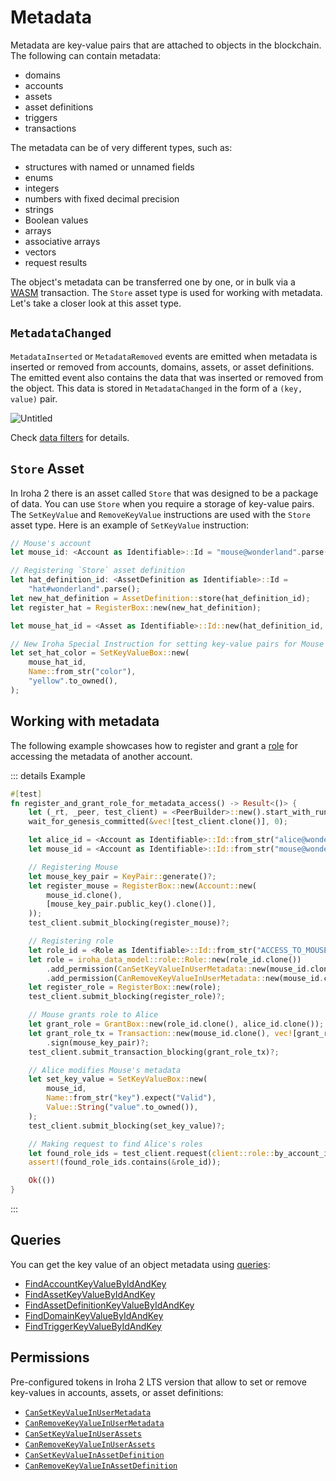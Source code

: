 # Metadata

Metadata are key-value pairs that are attached to objects in the
blockchain. The following can contain metadata:

- domains
- accounts
- assets
- asset definitions
- triggers
- transactions

The metadata can be of very different types, such as:

- structures with named or unnamed fields
- enums
- integers
- numbers with fixed decimal precision
- strings
- Boolean values
- arrays
- associative arrays
- vectors
- request results

The object's metadata can be transferred one by one, or in bulk via a
[WASM](../blockchain/wasm.md) transaction. The `Store` asset type is used
for working with metadata. Let's take a closer look at this asset type.

## `MetadataChanged`

`MetadataInserted` or `MetadataRemoved` events are emitted when metadata is
inserted or removed from accounts, domains, assets, or asset definitions.
The emitted event also contains the data that was inserted or removed from
the object. This data is stored in `MetadataChanged` in the form of a
`(key, value)` pair.

![Untitled](/img/metadata-changed.png)

Check [data filters](./filters.md#data-filters) for details.

## `Store` Asset

In Iroha 2 there is an asset called `Store` that was designed to be a
package of data. You can use `Store` when you require a storage of
key-value pairs. The `SetKeyValue` and `RemoveKeyValue` instructions are
used with the `Store` asset type. Here is an example of `SetKeyValue`
instruction:

```rust
// Mouse's account
let mouse_id: <Account as Identifiable>::Id = "mouse@wonderland".parse();

// Registering `Store` asset definition
let hat_definition_id: <AssetDefinition as Identifiable>::Id =
    "hat#wonderland".parse();
let new_hat_definition = AssetDefinition::store(hat_definition_id);
let register_hat = RegisterBox::new(new_hat_definition);

let mouse_hat_id = <Asset as Identifiable>::Id::new(hat_definition_id, mouse_id);

// New Iroha Special Instruction for setting key-value pairs for Mouse's hats:
let set_hat_color = SetKeyValueBox::new(
    mouse_hat_id,
    Name::from_str("color"),
    "yellow".to_owned(),
);
```

## Working with metadata

The following example showcases how to register and grant a
[role](../blockchain/permissions.md#permission-groups-roles) for accessing
the metadata of another account.

::: details Example

```rust
#[test]
fn register_and_grant_role_for_metadata_access() -> Result<()> {
    let (_rt, _peer, test_client) = <PeerBuilder>::new().start_with_runtime();
    wait_for_genesis_committed(&vec![test_client.clone()], 0);

    let alice_id = <Account as Identifiable>::Id::from_str("alice@wonderland")?;
    let mouse_id = <Account as Identifiable>::Id::from_str("mouse@wonderland")?;

    // Registering Mouse
    let mouse_key_pair = KeyPair::generate()?;
    let register_mouse = RegisterBox::new(Account::new(
        mouse_id.clone(),
        [mouse_key_pair.public_key().clone()],
    ));
    test_client.submit_blocking(register_mouse)?;

    // Registering role
    let role_id = <Role as Identifiable>::Id::from_str("ACCESS_TO_MOUSE_METADATA")?;
    let role = iroha_data_model::role::Role::new(role_id.clone())
        .add_permission(CanSetKeyValueInUserMetadata::new(mouse_id.clone()))
        .add_permission(CanRemoveKeyValueInUserMetadata::new(mouse_id.clone()));
    let register_role = RegisterBox::new(role);
    test_client.submit_blocking(register_role)?;

    // Mouse grants role to Alice
    let grant_role = GrantBox::new(role_id.clone(), alice_id.clone());
    let grant_role_tx = Transaction::new(mouse_id.clone(), vec![grant_role.into()].into(), 100_000)
        .sign(mouse_key_pair)?;
    test_client.submit_transaction_blocking(grant_role_tx)?;

    // Alice modifies Mouse's metadata
    let set_key_value = SetKeyValueBox::new(
        mouse_id,
        Name::from_str("key").expect("Valid"),
        Value::String("value".to_owned()),
    );
    test_client.submit_blocking(set_key_value)?;

    // Making request to find Alice's roles
    let found_role_ids = test_client.request(client::role::by_account_id(alice_id))?;
    assert!(found_role_ids.contains(&role_id));

    Ok(())
}
```

:::

## Queries

You can get the key value of an object metadata using
[queries](../blockchain/queries.md):

- [FindAccountKeyValueByIdAndKey](../blockchain/queries.md#findaccountkeyvaluebyidandkey)
- [FindAssetKeyValueByIdAndKey](../blockchain/queries.md#findassetkeyvaluebyidandkey)
- [FindAssetDefinitionKeyValueByIdAndKey](../blockchain/queries.md#findassetdefinitionkeyvaluebyidandkey)
- [FindDomainKeyValueByIdAndKey](../blockchain/queries.md#finddomainkeyvaluebyidandkey)
- [FindTriggerKeyValueByIdAndKey](../blockchain/queries.md#findtriggerkeyvaluebyidandkey)

## Permissions

Pre-configured tokens in Iroha 2 LTS version that allow to set or remove
key-values in accounts, assets, or asset definitions:

- [`CanSetKeyValueInUserMetadata`](../blockchain/permissions.md#cansetkeyvalueinusermetadata)
- [`CanRemoveKeyValueInUserMetadata`](../blockchain/permissions.md#canremovekeyvalueinusermetadata)
- [`CanSetKeyValueInUserAssets`](../blockchain/permissions.md#cansetkeyvalueinuserassets)
- [`CanRemoveKeyValueInUserAssets`](../blockchain/permissions.md#canremovekeyvalueinuserassets)
- [`CanSetKeyValueInAssetDefinition`](../blockchain/permissions.md#cansetkeyvalueinassetdefinition)
- [`CanRemoveKeyValueInAssetDefinition`](../blockchain/permissions.md#canremovekeyvalueinassetdefinition)
